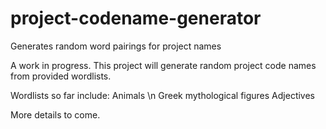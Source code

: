 project-codename-generator
================

Generates random word pairings for project names

A work in progress. This project will generate random project code names from provided wordlists.

Wordlists so far include:
Animals \n
Greek mythological figures
Adjectives



More details to come.
